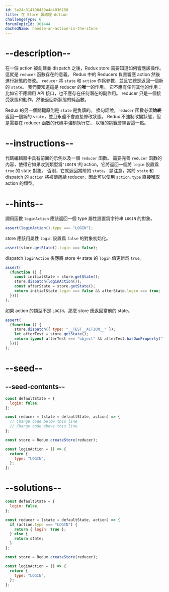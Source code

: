 ```yaml
---
id: 5a24c314108439a4d4036150
title: 在 Store 裏處理 Action
challengeType: 6
forumTopicId: 301444
dashedName: handle-an-action-in-the-store
---
```


# --description--

在一個 action 被創建並 dispatch 之後，Redux store 需要知道如何響應該操作。 這就是 `reducer` 函數存在的意義。 Redux 中的 Reducers 負責響應 action 然後進行狀態的修改。 `reducer` 將 `state` 和 `action` 作爲參數，並且它總是返回一個新的 `state`。 我們要知道這是 reducer 的**唯一**的作用。 它不應有任何其他的作用：比如它不應調用 API 接口，也不應存在任何潛在的副作用。 reducer 只是一個接受狀態和動作，然後返回新狀態的純函數。

Redux 的另一個關鍵原則是 `state` 是隻讀的。 換句話說，`reducer` 函數必須**始終**返回一個新的 `state`，並且永遠不會直接修改狀態。 Redux 不強制改變狀態，但是需要在 reducer 函數的代碼中強制執行它， 以後的挑戰會練習這一點。

# --instructions--

代碼編輯器中具有前面的示例以及一個 `reducer` 函數。 需要完善 `reducer` 函數的內容，使得它如果收到類型爲`'LOGIN'`的 action，它將返回一個將 `login` 設置爲 `true` 的 state 對象。 否則，它就返回當前的 `state`。 請注意，當前 `state` 和 dispatch 的 `action` 將被傳遞給 reducer，因此可以使用 `action.type` 直接獲取 action 的類型。

# --hints--

調用函數 `loginAction` 應該返回一個 type 屬性設置爲字符串 `LOGIN` 的對象。

```js
assert(loginAction().type === "LOGIN");
```

store 應該用屬性 `login` 設置爲 `false` 的對象初始化。

```js
assert(store.getState().login === false);
```

dispatch `loginAction` 後應將 store 中 state 的 `login` 值更新爲 `true`。

```js
assert(
  (function () {
    const initialState = store.getState();
    store.dispatch(loginAction());
    const afterState = store.getState();
    return initialState.login === false && afterState.login === true;
  })()
);
```

如果 action 的類型不是 `LOGIN`，那麼 store 應返回當前的 state。

```js
assert(
  (function () {
    store.dispatch({ type: "__TEST__ACTION__" });
    let afterTest = store.getState();
    return typeof afterTest === "object" && afterTest.hasOwnProperty("login");
  })()
);
```

# --seed--

## --seed-contents--

```js
const defaultState = {
  login: false,
};

const reducer = (state = defaultState, action) => {
  // Change code below this line
  // Change code above this line
};

const store = Redux.createStore(reducer);

const loginAction = () => {
  return {
    type: "LOGIN",
  };
};
```

# --solutions--

```js
const defaultState = {
  login: false,
};

const reducer = (state = defaultState, action) => {
  if (action.type === "LOGIN") {
    return { login: true };
  } else {
    return state;
  }
};

const store = Redux.createStore(reducer);

const loginAction = () => {
  return {
    type: "LOGIN",
  };
};
```
